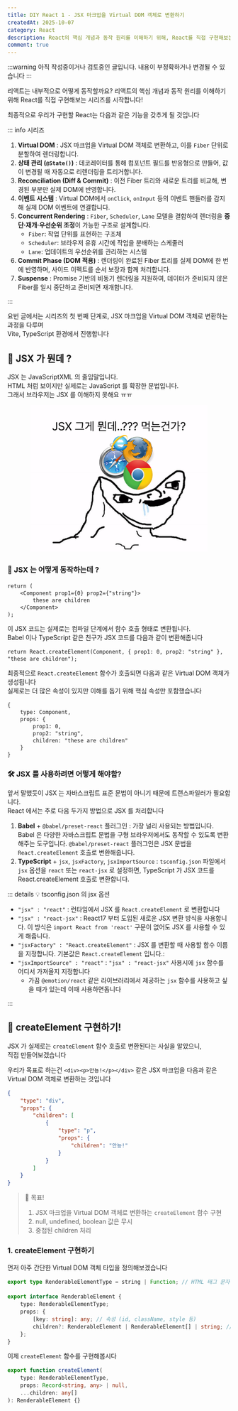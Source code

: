 ```yaml
---
title: DIY React 1 - JSX 마크업을 Virtual DOM 객체로 변환하기
createdAt: 2025-10-07
category: React
description: React의 핵심 개념과 동작 원리를 이해하기 위해, React를 직접 구현해보는 시리즈의 첫 번째 글입니다. 이번 글에서는 JSX 마크업을 Virtual DOM 객체로 변환하는 과정을 다룹니다.
comment: true
---
```


:::warning
아직 작성중이거나 검토중인 글입니다. 내용이 부정확하거나 변경될 수 있습니다
:::

리액트는 내부적으로 어떻게 동작할까요? 리액트의 핵심 개념과 동작 원리를 이해하기 위해 React를 직접 구현해보는 시리즈를 시작합니다!

최종적으로 우리가 구현할 React는 다음과 같은 기능을 갖추게 될 것입니다

::: info 시리즈

1. **Virtual DOM** : JSX 마크업을 Virtual DOM 객체로 변환하고, 이를 `Fiber` 단위로 분할하여 렌더링합니다.
2. **상태 관리 (`@State()`)** : 데코레이터를 통해 컴포넌트 필드를 반응형으로 만들어, 값이 변경될 때 자동으로 리렌더링을 트리거합니다.
3. **Reconciliation (Diff & Commit)** : 이전 Fiber 트리와 새로운 트리를 비교해, 변경된 부분만 실제 DOM에 반영합니다.
4. **이벤트 시스템** : Virtual DOM에서 `onClick`, `onInput` 등의 이벤트 핸들러를 감지해 실제 DOM 이벤트에 연결합니다.
5. **Concurrent Rendering** : `Fiber`, `Scheduler`, `Lane` 모델을 결합하여 렌더링을 **중단·재개·우선순위 조정**이 가능한 구조로 설계합니다.
    - `Fiber`: 작업 단위를 표현하는 구조체
    - `Scheduler`: 브라우저 유휴 시간에 작업을 분배하는 스케줄러
    - `Lane`: 업데이트의 우선순위를 관리하는 시스템
6. **Commit Phase (DOM 적용)** : 렌더링이 완료된 Fiber 트리를 실제 DOM에 한 번에 반영하며, 사이드 이펙트를 순서 보장과 함께 처리합니다.
7. **Suspense** : Promise 기반의 비동기 렌더링을 지원하여, 데이터가 준비되지 않은 Fiber를 일시 중단하고 준비되면 재개합니다.

:::

요번 글에서는 시리즈의 첫 번째 단계로, JSX 마크업을 Virtual DOM 객체로 변환하는 과정을 다루며 <br/>
Vite, TypeScript 환경에서 진행합니다

## 🤔 JSX 가 뭔데 ?

JSX 는 JavaScriptXML 의 줄임말입니다.<br/>
HTML 처럼 보이지만 실제로는 JavaScript 를 확장한 문법입니다. <br/>
그래서 브라우저는 JSX 를 이해하지 못해요 ㅠㅠ

<center>
<img src="./img/build-react-1/dumb.png" alt="dumb" width="400"/>
</center>

### 🚀 JSX 는 어떻게 동작하는데 ?

```tsx
return (
    <Component prop1={0} prop2={"string"}>
        these are children
    </Component>
);
```

이 JSX 코드는 실제로는 컴파일 단계에서 함수 호출 형태로 변환됩니다. <br/>
Babel 이나 TypeScript 같은 친구가 JSX 코드를 다음과 같이 변환해줍니다

```tsx
return React.createElement(Component, { prop1: 0, prop2: "string" }, "these are children");
```

최종적으로 `React.createElement` 함수가 호출되면 다음과 같은 Virtual DOM 객체가 생성됩니다 <br/>
실제로는 더 많은 속성이 있지만 이해를 돕기 위해 핵심 속성만 포함했습니다

```tsx
{
    type: Component,
    props: {
        prop1: 0,
        prop2: "string",
        children: "these are children"
    }
}
```

### 🛠️ JSX 를 사용하려면 어떻게 해야함?

앞서 말했듯이 JSX 는 자바스크립트 표준 문법이 아니기 때문에 트랜스파일러가 필요합니다. <br/>
React 에서는 주로 다음 두가지 방법으로 JSX 를 처리합니다

1. **Babel** + `@babel/preset-react` 플러그인 : 가장 널리 사용되는 방법입니다. Babel 은 다양한 자바스크립트 문법을 구형 브라우저에서도 동작할 수 있도록 변환해주는 도구입니다. `@babel/preset-react` 플러그인은 JSX 문법을 `React.createElement` 호출로 변환해줍니다.
2. **TypeScript** + `jsx`, `jsxFactory`, `jsxImportSource` : `tsconfig.json` 파일에서 `jsx` 옵션을 `react` 또는 `react-jsx` 로 설정하면, TypeScript 가 JSX 코드를 React.createElement 호출로 변환합니다.

::: details 💡 tsconfig.json 의 jsx 옵션

- `"jsx" : "react"` : 런타임에서 JSX 를 `React.createElement` 로 변환합니다
- `"jsx" : "react-jsx"` : React17 부터 도입된 새로운 JSX 변환 방식을 사용합니다. 이 방식은 `import React from 'react'` 구문이 없어도 JSX 를 사용할 수 있게 해줍니다.
- `"jsxFactory" : "React.createElement"` : JSX 를 변환할 때 사용할 함수 이름을 지정합니다. 기본값은 `React.createElement` 입니다.:
- `"jsxImportSource" : "react"` : `"jsx" : "react-jsx"` 사용시에 `jsx` 함수를 어디서 가져올지 지정합니다
    - 가끔 `@emotion/react` 같은 라이브러리에서 제공하는 `jsx` 함수를 사용하고 싶을 때가 있는데 이때 사용하면돕니다

:::

## 👷 createElement 구현하기!

JSX 가 실제로는 `createElement` 함수 호출로 변환된다는 사실을 알았으니, <br/>
직접 만들어보겠습니다

우리가 목표로 하는건 `<div><p>안뇽!</p></div>` 같은 JSX 마크업을 다음과 같은 Virtual DOM 객체로 변환하는 것입니다

```json
{
    "type": "div",
    "props": {
        "children": [
            {
                "type": "p",
                "props": {
                    "children": "안뇽!"
                }
            }
        ]
    }
}
```

> 🎯 목표!
>
> 1. JSX 마크업을 Virtual DOM 객체로 변환하는 `createElement` 함수 구현
> 2. null, undefined, boolean 값은 무시
> 3. 중첩된 children 처리

### 1. createElement 구현하기

먼저 아주 간단한 Virtual DOM 객체 타입을 정의해보겠습니다

```ts
export type RenderableElementType = string | Function; // HTML 태그 문자열 또는 컴포넌트 함수

export interface RenderableElement {
    type: RenderableElementType;
    props: {
        [key: string]: any; // 속성 (id, className, style 등)
        children?: RenderableElement | RenderableElement[] | string; // 자식 요소
    };
}
```

이제 `createElement` 함수를 구현해봅시다

```ts
export function createElement(
    type: RenderableElementType,
    props: Record<string, any> | null,
    ...children: any[]
): RenderableElement {}
```
